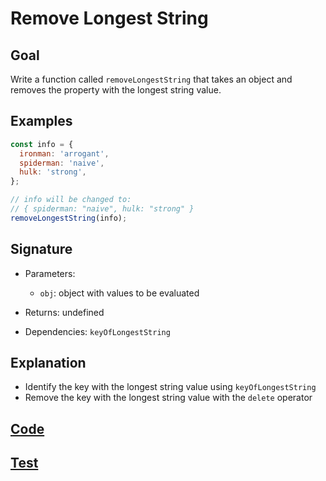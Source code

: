 # Remove Longest String

## Goal

Write a function called `removeLongestString` that takes an object and removes the property with the longest string value.

## Examples

```js
const info = {
  ironman: 'arrogant',
  spiderman: 'naive',
  hulk: 'strong',
};

// info will be changed to:
// { spiderman: "naive", hulk: "strong" }
removeLongestString(info);
```

## Signature

- Parameters:

  - `obj`: object with values to be evaluated

- Returns: undefined
- Dependencies: `keyOfLongestString`

## Explanation

- Identify the key with the longest string value using `keyOfLongestString`
- Remove the key with the longest string value with the `delete` operator

## [Code](index.js)

## [Test](index.test.js)
